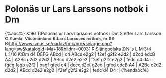 # Polonäs ur Lars Larssons notbok i Dm

{%abc%}
X:96
T:Polonäs ur Lars Larssons notbok i Dm
S:efter Lars Larsson
O:Kumla, Västmanland
B:Lars Larssons notbok, nr 96
B:http://www.smus.se/earkiv/fmk/browselarge.php?lang=sw&katalogid=Ma+18&bildnr=00031
R:Slängpolska
Z:Nils L
M:3/4
L:1/16
K:Dm
d4 DEFG ABcd | c4 ABcd e2g2 | f2ef g2f2 e2d2 | d2cd edcB A4 | 
A2Bc c2d2 d2d2 | ABcd d2e2 e2e2 | f2ef g2f2 e2g2 | fedc c4 d4 ::
fgeg fagb a2f2 | bagf gfed c4 | dece d2ef g2ed | gfed cdcB A4 | 
A2Bc c2d2 d2d2 | ABcd d2e2 e2g2 | f2ef g2f2 e2g2 | fedc d4 D4 :| 
{%endabc%}

